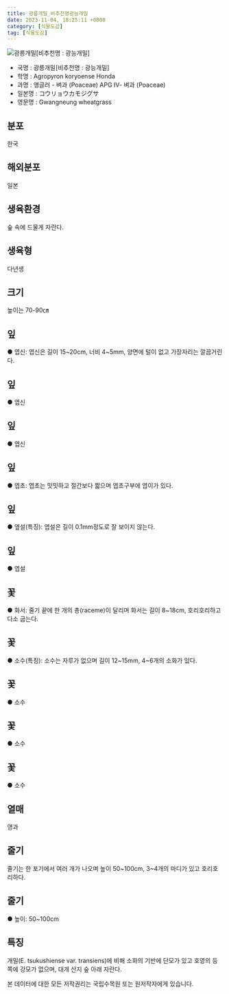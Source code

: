 ```yaml
---
title: 광릉개밀_비추천명광능개밀
date: 2023-11-04, 18:25:11 +0800
category: [식물도감]
tag: [식물도감]
---
```




![광릉개밀[비추천명 : 광능개밀]](http://www.nature.go.kr/fileUpload/plants/basic/Gramineae/Agropyron/14226/14226_1_th2.jpg)
- 국명 : 광릉개밀[비추천명 : 광능개밀]
- 학명 : Agropyron koryoense Honda
- 과명 : 앵글러 - 벼과 (Poaceae) APG Ⅳ- 벼과 (Poaceae)
- 일본명 : コウリョウカモジグサ
- 영문명 : Gwangneung wheatgrass


## 분포
한국
## 해외분포
일본
## 생육환경
숲 속에 드물게 자란다.
## 생육형
다년생
## 크기
높이는 70-90㎝
## 잎
● 엽신: 엽신은 길이 15~20cm, 너비 4~5mm, 양면에 털이 없고 가장자리는 깔끔거린다.
## 잎
● 엽신
## 잎
● 엽신
## 잎
● 엽초: 엽초는 밋밋하고 절간보다 짧으며 엽초구부에 엽이가 있다.
## 잎
● 옆설(특징): 엽설은 길이 0.1mm정도로 잘 보이지 않는다.
## 잎
● 엽설
## 꽃
● 화서: 줄기 끝에 한 개의 총(raceme)이 달리며 화서는 길이 8~18cm, 호리호리하고 다소 굽는다.
## 꽃
● 소수(특징): 소수는 자루가 없으며 길이 12~15mm, 4~6개의 소화가 있다.
## 꽃
● 소수
## 꽃
● 소수
## 꽃
● 소수
## 열매
영과
## 줄기
줄기는 한 포기에서 여러 개가 나오며 높이 50~100cm, 3~4개의 마디가 있고 호리호리하다.
## 줄기
● 높이: 50~100cm
## 특징
개밀(E. tsukushiense var. transiens)에 비해 소화의 기반에 단모가 있고 호영의 등 쪽에 강모가 없으며, 대개 산지 숲 아래 자란다.






본 데이터에 대한 모든 저작권리는 국립수목원 또는 원저작자에게 있습니다.
